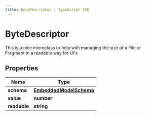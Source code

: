 ```yaml
---
title: ByteDescriptor | TypeScript SDK
---
```



# ByteDescriptor

This is a nice microclass to help with managing the size of a File or Fragment in a readable way for UI\'s

## Properties

Name | Type
------------ | -------------
**schema** | [**EmbeddedModelSchema**](EmbeddedModelSchema)
**value** | **number**
**readable** | **string**


